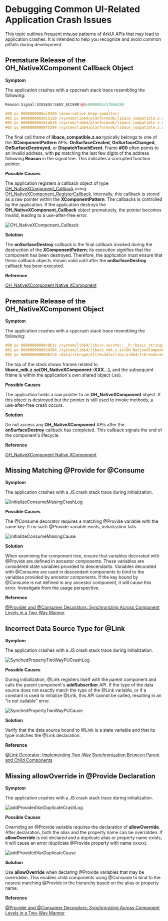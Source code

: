 # Debugging Common UI-Related Application Crash Issues

This topic outlines frequent misuse patterns of ArkUI APIs that may lead to application crashes. It is intended to help you recognize and avoid common pitfalls during development.

## Premature Release of the OH_NativeXComponent Callback Object

**Symptom**

The application crashes with a cppcrash stack trace resembling the following:

```cpp
Reason:Signal:SIGSEGV(SEGV_ACCERR)@0x0000005c5f09a280 

#00 pc 0000000000ac9280 [anon:native_heap:jemalloc]
#01 pc 0000000002615120 /system/lib64/platformsdk/libace_compatible.z.so(OHOS::Ace::NG::XComponentPattern::OnSurfaceDestroyed()+468)
#02 pc 0000000002614b18 /system/lib64/platformsdk/libace_compatible.z.so(OHOS::Ace::NG::XComponentPattern::OnDetachFromFrameNode(OHOS::Ace::NG::FrameNode*)+88)
#03 pc 0000000000875294 /system/lib64/platformsdk/libace_compatible.z.so(OHOS::Ace::NG::FrameNode::~FrameNode()+264)
```

The final call frame of **libace_compatible.z.so** typically belongs to one of the **XComponentPattern** APIs: **OnSurfaceCreated**, **OnSurfaceChanged**, **OnSurfaceDestroyed**, or **DispatchTouchEvent**. Frame **#00** often points to an invalid address, with **pc** matching the last few digits of the address following **Reason** in the signal line. This indicates a corrupted function pointer.

**Possible Causes**

The application registers a callback object of type [OH_NativeXComponent_Callback](../reference/apis-arkui/capi-oh-nativexcomponent-native-xcomponent-oh-nativexcomponent-callback.md) using [OH_NativeXComponent_RegisterCallback](../reference/apis-arkui/capi-native-interface-xcomponent-h.md#oh_nativexcomponent_registercallback). Internally, this callback is stored as a raw pointer within the **XComponentPattern**. The callbacks is controlled by the application. If the application destroys the **OH_NativeXComponent_Callback** object prematurely, the pointer becomes invalid, leading to a use-after-free error.

![OH_NativeXComponent_Callback](figures/OH_NativeXComponent_Callback.png)

**Solution**

The **onSurfaceDestroy** callback is the final callback invoked during the destruction of the **XComponentPattern**; its execution signifies that the component has been destroyed. Therefore, the application must ensure that these callback objects remain valid until after the **onSurfaceDestroy** callback has been executed.

**Reference**

[OH_NativeXComponent Native XComponent](../reference/apis-arkui/capi-oh-nativexcomponent-native-xcomponent.md)


## Premature Release of the OH_NativeXComponent Object

**Symptom**

The application crashes with a cppcrash stack trace resembling the following:

```cpp
#00 pc 00000000000c8b3c /system/lib64/libc++.so(std::__h::basic_string<char, std::__h::char_traits<char>, std::__h::allocator<char>>::basic_string(std::__h::basic_string<char, std::__h::char_traits<char>, std::__h::allocator<char>> const&)+16)
#01 pc 0000000000034f64 /system/lib64/libace_ndk.z.so(OH_NativeXComponent::GetXComponentId(char*, unsigned long*)+76)
#02 pc 00000000000867c0 /data/storage/el1/bundle/libs/arm64/librenderer.so
```

The top of the stack shows frames related to **libace_ndk.z.so(OH_NativeXComponent::XXX...)**, and the subsequent frame is within the application's own shared object (.so).

**Possible Causes**

The application holds a raw pointer to an **OH_NativeXComponent** object. If this object is destroyed but the pointer is still used to invoke methods, a use-after-free crash occurs.

**Solution**

Do not access any **OH_NativeXComponent** APIs after the **onSurfaceDestroy** callback has completed. This callback signals the end of the component's lifecycle.

**Reference**

[OH_NativeXComponent Native XComponent](../reference/apis-arkui/capi-oh-nativexcomponent-native-xcomponent.md)


## Missing Matching @Provide for @Consume

**Symptom**

The application crashes with a JS crash stack trace during initialization.

![initializeConsumeMissingCrashLog](figures/initializeConsumeMissingCrashLog.png)

**Possible Causes**

The @Consume decorator requires a matching @Provide variable with the same key. If no such @Provide variable exists, initialization fails.

![initializeConsumeMissingCause](figures/initializeConsumeMissingCause.png)

**Solution**

When examining the component tree, ensure that variables decorated with @Provide are defined in ancestor components. These variables are considered state variables provided to descendants. Variables decorated with @Consume are used in descendant components to bind to the variables provided by ancestor components. If the key bound by @Consume is not defined in any ancestor component, it will cause this error. Investigate from the usage perspective.

**Reference**

[\@Provider and \@Consumer Decorators: Synchronizing Across Component Levels in a Two-Way Manner](state-management/arkts-new-Provider-and-Consumer.md)


## Incorrect Data Source Type for @Link

**Symptom**

The application crashes with a JS crash stack trace during initialization.

![SynchedPropertyTwoWayPUCrashLog](figures/SynchedPropertyTwoWayPUCrashLog.png)

**Possible Causes**

During initialization, @Link registers itself with the parent component and calls the parent component's **addSubscriber** API. If the type of the data source does not exactly match the type of the @Link variable, or if a constant is used to initialize @Link, this API cannot be called, resulting in an "is not callable" error.

![SynchedPropertyTwoWayPUCause](figures/SynchedPropertyTwoWayPUCause.png)

**Solution**

Verify that the data source bound to @Link is a state variable and that its type matches the @Link declaration.

**Reference**

[\@Link Decorator: Implementing Two-Way Synchronization Between Parent and Child Components](state-management/arkts-link.md)


## Missing allowOverride in @Provide Declaration

**Symptom**

The application crashes with a JS crash stack trace during initialization.

![addProvidedVarDuplicateCrashLog](figures/addProvidedVarDuplicateCrashLog.png)

**Possible Causes**

Overriding an @Provide variable requires the declaration of **allowOverride**. After declaration, both the alias and the property name can be overridden. If **allowOverride** is not declared and a duplicate alias or property name exists, it will cause an error (duplicate @Provide property with name xxxxx).

![addProvidedVarDuplicateCause](figures/addProvidedVarDuplicateCause.png)

**Solution**

Use **allowOverride** when declaring @Provide variables that may be overridden. This enables child components using @Consume to bind to the nearest matching @Provide in the hierarchy based on the alias or property name.

**Reference**

[\@Provider and \@Consumer Decorators: Synchronizing Across Component Levels in a Two-Way Manner](state-management/arkts-new-Provider-and-Consumer.md)
